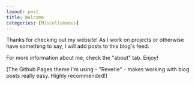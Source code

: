 ```yaml
---
layout: post
title: Welcome
categories: [Miscellaneous]
---
```


Thanks for checking out my website! As I work on projects or otherwise have something to say, I will add posts to this blog's feed.

For more information about me, check the "about" tab. Enjoy!

(The Github Pages theme I'm using - "Reverie" - makes working with blog posts really easy. Highly recommended!)